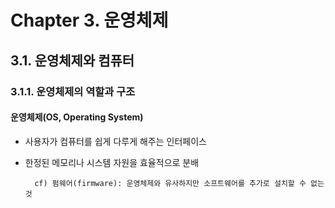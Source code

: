 # Chapter 3. 운영체제

## 3.1. 운영체제와 컴퓨터

### 3.1.1. 운영체제의 역할과 구조

#### 운영체제(OS, Operating System)

- 사용자가 컴퓨터를 쉽게 다루게 해주는 인터페이스
- 한정된 메모리나 시스템 자원을 효율적으로 분배

        cf) 펌웨어(firmware): 운영체제와 유사하지만 소프트웨어를 추가로 설치할 수 없는 것
